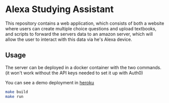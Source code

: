 # Alexa Studying Assistant

This repository contains a web application, which consists of both
a website where users can create multiple choice questions and upload
textbooks, and scripts to forward the servers data to an amazon server, which
will allow the user to interact with this data via he's Alexa device.

## Usage

The server can be deployed in a docker container with the two commands.
(it won't work without the API keys needed to set it up with Auth0)

You can see a demo deployment in [heroku](https://alexastudyingassistant.herokuapp.com)

```bash
make build
make run
```
